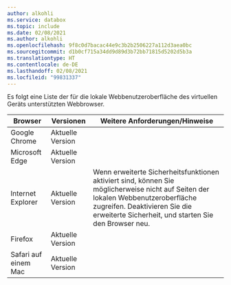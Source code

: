 ```yaml
---
author: alkohli
ms.service: databox
ms.topic: include
ms.date: 02/08/2021
ms.author: alkohli
ms.openlocfilehash: 9f8c0d7bacac44e9c3b2b2506227a112d3aea0bc
ms.sourcegitcommit: d1b0cf715a34dd9d89d3b72bb71815d5202d5b3a
ms.translationtype: HT
ms.contentlocale: de-DE
ms.lasthandoff: 02/08/2021
ms.locfileid: "99831337"
---
```

Es folgt eine Liste der für die lokale Webbenutzeroberfläche des virtuellen Geräts unterstützten Webbrowser.

|Browser  |Versionen  |Weitere Anforderungen/Hinweise  |
|---------|---------|---------|
|Google Chrome   |Aktuelle Version         |        |
|Microsoft Edge    | Aktuelle Version        |         |
|Internet Explorer     | Aktuelle Version        | Wenn erweiterte Sicherheitsfunktionen aktiviert sind, können Sie möglicherweise nicht auf Seiten der lokalen Webbenutzeroberfläche zugreifen. Deaktivieren Sie die erweiterte Sicherheit, und starten Sie den Browser neu.|
|Firefox    |Aktuelle Version         |         |
|Safari auf einem Mac    |Aktuelle Version         |         |
